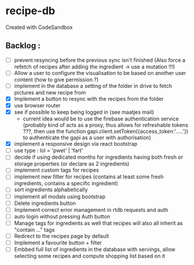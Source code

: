 # recipe-db
Created with CodeSandbox

Backlog :
---------
- [ ] prevent resyncing before the previous sync isn't finished (Also force a refetch of recipes after adding the ingredient -> use a mutation !!!)
- [ ] Allow a user to configure the visualisation to be based on another user content (how to give permission ?)
- [ ] implement in the database a setting of the folder in drive to fetch pictures and new recipe from
- [X] Implement a button to resync with the recipes from the folder
- [X] use browser router
- [X] see if possible to keep being logged in (see maatjes mail)
    - current idea would be to use the firebase authentication service (probably kind of acts as a proxy, thus allows for refreshable tokens ???, then use the function gapi.client.setToken({access_token:'.....'}) to authenticate the gapi as a user with authorisation)
- [X] implement a responsive design via react bootstrap
- [ ] use type : lol = 'pwet' | 'fart'
- [ ] decide if using dedicated months for ingredients having both fresh or storage properties (or declare as 2 ingredients)
- [ ] implement custom tags for recipes
- [ ] implement new filter for recipes (contains at least some fresh ingredients, contains a specific ingredient)
- [ ] sort ingredients alphabetically
- [ ] implement all modals using bootstrap
- [ ] Delete ingredients button
- [ ] Implement correct error management in rtdb requests and auth
- [ ] auto login without pressing Auth button
- [ ] Manage tags for ingredients as well that recipes will also all inherit as "contain ..." tags
- [ ] Redirect to the recipes page by default
- [ ] Implement a favourite button + filter
- [ ] Embbed full list of ingredients in the database with servings, allow selecting some recipes and compute shopping list based on it
